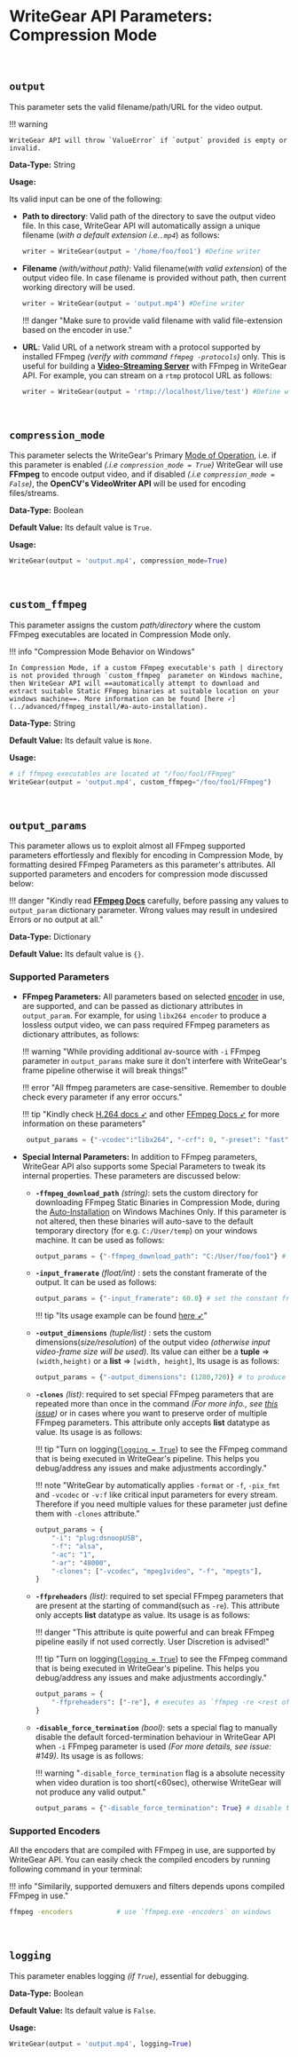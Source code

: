 <!--
===============================================
vidgear library source-code is deployed under the Apache 2.0 License:

Copyright (c) 2019 Abhishek Thakur(@abhiTronix) <abhi.una12@gmail.com>

Licensed under the Apache License, Version 2.0 (the "License");
you may not use this file except in compliance with the License.
You may obtain a copy of the License at

   http://www.apache.org/licenses/LICENSE-2.0

Unless required by applicable law or agreed to in writing, software
distributed under the License is distributed on an "AS IS" BASIS,
WITHOUT WARRANTIES OR CONDITIONS OF ANY KIND, either express or implied.
See the License for the specific language governing permissions and
limitations under the License.
===============================================
-->


# WriteGear API Parameters: Compression Mode

&thinsp;

## **`output`**

This parameter sets the valid filename/path/URL for the video output.

!!! warning

    WriteGear API will throw `ValueError` if `output` provided is empty or invalid.

**Data-Type:** String

**Usage:**

Its valid input can be one of the following: 

* **Path to directory**: Valid path of the directory to save the output video file. In this case, WriteGear API will automatically assign a unique filename (_with a default extension i.e.`.mp4`_) as follows:

    ```python
    writer = WriteGear(output = '/home/foo/foo1') #Define writer 
    ```

* **Filename** _(with/without path)_: Valid filename(_with valid extension_) of the output video file. In case filename is provided without path, then current working directory will be used.

    ```python
    writer = WriteGear(output = 'output.mp4') #Define writer 
    ```

    !!! danger "Make sure to provide valid filename with valid file-extension based on the encoder in use."


* **URL**: Valid URL of a network stream with a protocol supported by installed FFmpeg _(verify with command `ffmpeg -protocols`)_ only. This is useful for building a [**Video-Streaming Server**](https://trac.ffmpeg.org/wiki/StreamingGuide) with FFmpeg in WriteGear API. For example, you can stream on a `rtmp` protocol URL as follows:

    ```python
    writer = WriteGear(output = 'rtmp://localhost/live/test') #Define writer 
    ```

&nbsp;


## **`compression_mode`**

This parameter selects the WriteGear's Primary [Mode of Operation](../../introduction/#modes-of-operation), i.e. if this parameter is enabled _(.i.e `compression_mode = True`)_ WriteGear will use **FFmpeg** to encode output video, and if disabled _(.i.e `compression_mode = False`)_, the **OpenCV's VideoWriter API** will be used for encoding files/streams. 

**Data-Type:** Boolean

**Default Value:** Its default value is `True`.

**Usage:**

```python
WriteGear(output = 'output.mp4', compression_mode=True)
```

&nbsp;


## **`custom_ffmpeg`**

This parameter assigns the custom _path/directory_ where the custom FFmpeg executables are located in Compression Mode only.

!!! info "Compression Mode Behavior on Windows"
    
    In Compression Mode, if a custom FFmpeg executable's path | directory is not provided through `custom_ffmpeg` parameter on Windows machine, then WriteGear API will ==automatically attempt to download and extract suitable Static FFmpeg binaries at suitable location on your windows machine==. More information can be found [here ➶](../advanced/ffmpeg_install/#a-auto-installation).

**Data-Type:** String

**Default Value:** Its default value is `None`.

**Usage:**

```python
# if ffmpeg executables are located at "/foo/foo1/FFmpeg"
WriteGear(output = 'output.mp4', custom_ffmpeg="/foo/foo1/FFmpeg")
```

&nbsp;

## **`output_params`**

This parameter allows us to exploit almost all FFmpeg supported parameters effortlessly and flexibly for encoding in Compression Mode, by formatting desired FFmpeg Parameters as this parameter's attributes. All supported parameters and encoders for compression mode discussed below:


!!! danger "Kindly read [**FFmpeg Docs**](https://ffmpeg.org/documentation.html) carefully, before passing any values to `output_param` dictionary parameter. Wrong values may result in undesired Errors or no output at all."


**Data-Type:** Dictionary

**Default Value:** Its default value is `{}`.


### Supported Parameters

* **FFmpeg Parameters:** All parameters based on selected [encoder](#supported-encoders) in use, are supported, and can be passed as dictionary attributes in `output_param`. For example, for using `libx264 encoder` to produce a lossless output video, we can pass required FFmpeg parameters as dictionary attributes, as follows:

    !!! warning "While providing additional av-source with `-i` FFmpeg parameter in `output_params` make sure it don't interfere with WriteGear's frame pipeline otherwise it will break things!"

    !!! error "All ffmpeg parameters are case-sensitive. Remember to double check every parameter if any error occurs."

    !!! tip "Kindly check [H.264 docs ➶](https://trac.ffmpeg.org/wiki/Encode/H.264) and other [FFmpeg Docs ➶](https://ffmpeg.org/documentation.html) for more information on these parameters"

    ```python
     output_params = {"-vcodec":"libx264", "-crf": 0, "-preset": "fast", "-tune": "zerolatency"} 
    ```


* **Special Internal Parameters:** In addition to FFmpeg parameters, WriteGear API also supports some Special Parameters to tweak its internal properties. These parameters are discussed below:

    * **`-ffmpeg_download_path`** _(string)_: sets the custom directory for downloading FFmpeg Static Binaries in Compression Mode, during the [Auto-Installation](../advanced/ffmpeg_install/#a-auto-installation) on Windows Machines Only. If this parameter is not altered, then these binaries will auto-save to the default temporary directory (for e.g. `C:/User/temp`) on your windows machine. It can be used as follows: 

        ```python
        output_params = {"-ffmpeg_download_path": "C:/User/foo/foo1"} # will be saved to "C:/User/foo/foo1"
        ```

    * **`-input_framerate`** _(float/int)_ : sets the constant framerate of the output. It can be used as follows: 

        ```python
        output_params = {"-input_framerate": 60.0} # set the constant framerate to 60fps
        ```

        !!! tip "Its usage example can be found [here ➶](../usage/#using-compression-mode-with-controlled-framerate)"
      
    * **`-output_dimensions`** _(tuple/list)_ : sets the custom dimensions(*size/resolution*) of the output video _(otherwise input video-frame size will be used)_. Its value can either be a **tuple** => `(width,height)` or a **list** => `[width, height]`, Its usage is as follows: 
    
        ```python
        output_params = {"-output_dimensions": (1280,720)} # to produce a 1280x720 resolution/scale output video
        ```

    * **`-clones`** _(list)_: required to set special FFmpeg parameters that are repeated more than once in the command _(For more info., see [this issue](https://github.com/abhiTronix/vidgear/issues/141))_ or in cases where you want to preserve order of multiple FFmpeg parameters. This attribute only accepts **list** datatype as value. Its usage is as follows:

        !!! tip "Turn on logging([`logging = True`](#logging)) to see the FFmpeg command that is being executed in WriteGear's pipeline. This helps you debug/address any issues and make adjustments accordingly."

        !!! note "WriteGear by automatically applies `-format` or `-f`, `-pix_fmt` and `-vcodec` or `-v:f` like critical input parameters for every stream. Therefore if you need multiple values for these parameter just define them with `-clones` attribute." 

        ```python
        output_params = {
            "-i": "plug:dsnoopUSB",
            "-f": "alsa",
            "-ac": "1",
            "-ar": "48000",
            "-clones": ["-vcodec", "mpeg1video", "-f", "mpegts"],
        }
        ```

    * **`-ffpreheaders`** _(list)_: required to set special FFmpeg parameters that are present at the starting of command(such as `-re`). This attribute only accepts **list** datatype as value. Its usage is as follows:

        !!! danger "This attribute is quite powerful and can break FFmpeg pipeline easily if not used correctly. User Discretion is advised!" 

        !!! tip "Turn on logging([`logging = True`](#logging)) to see the FFmpeg command that is being executed in WriteGear's pipeline. This helps you debug/address any issues and make adjustments accordingly."

        ```python
        output_params = {
            "-ffpreheaders": ["-re"], # executes as `ffmpeg -re <rest of command>`
        }
        ```
        
    * **`-disable_force_termination`** _(bool)_: sets a special flag to manually disable the default forced-termination behaviour in WriteGear API when `-i` FFmpeg parameter is used _(For more details, see issue: #149)_. Its usage is as follows:

        !!! warning "`-disable_force_termination` flag is a absolute necessity when video duration is too short(<60sec), otherwise WriteGear will not produce any valid output."

        ```python
        output_params = {"-disable_force_termination": True} # disable the default forced-termination behaviour
        ```

### Supported Encoders

All the encoders that are compiled with FFmpeg in use, are supported by WriteGear API. You can easily check the compiled encoders by running following command in your terminal:

!!! info "Similarily, supported demuxers and filters depends upons compiled FFmpeg in use."

```sh
ffmpeg -encoders           # use `ffmpeg.exe -encoders` on windows
``` 

&nbsp; 

## **`logging`**

This parameter enables logging _(if `True`)_, essential for debugging. 

**Data-Type:** Boolean

**Default Value:** Its default value is `False`.

**Usage:**

```python
WriteGear(output = 'output.mp4', logging=True)
```

&nbsp;
